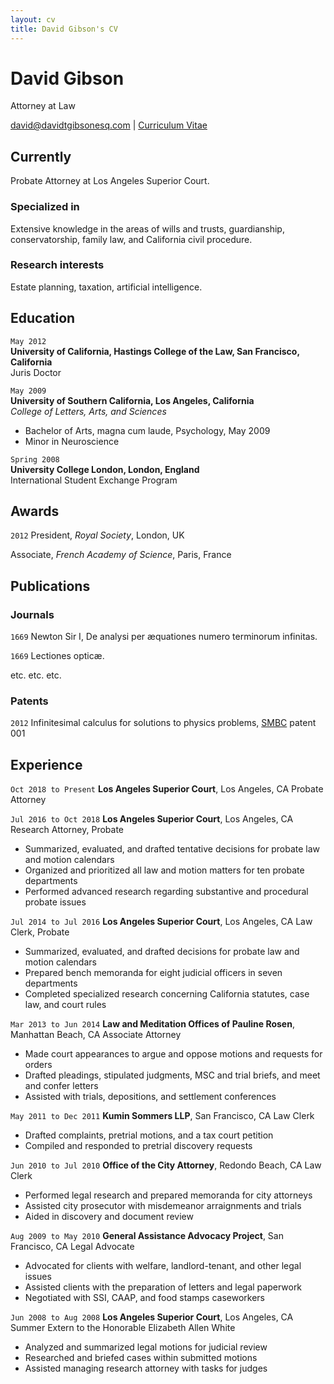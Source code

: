 ```yaml
---
layout: cv
title: David Gibson's CV
---
```


# David Gibson 
Attorney at Law 

<div id="webaddress">
<a href="david@davidtgibsonesq.com">david@davidtgibsonesq.com</a> | <a href="https://www.davidtgibsonesq.com">Curriculum Vitae</a>
</div>


## Currently

Probate Attorney at Los Angeles Superior Court.

### Specialized in

Extensive knowledge in the areas of wills and trusts, guardianship, conservatorship, family law, and California civil procedure.

### Research interests

Estate planning, taxation, artificial intelligence. 


## Education

`May 2012`  
__University of California, Hastings College of the Law, San Francisco, California__  
Juris Doctor  

`May 2009`  
__University of Southern California, Los Angeles, California__  
_College of Letters, Arts, and Sciences_  
- Bachelor of Arts, magna cum laude, Psychology, May 2009  
- Minor in Neuroscience  

`Spring 2008`  
__University College London, London, England__  
International Student Exchange Program  


## Awards

`2012`
President, *Royal Society*, London, UK

Associate, *French Academy of Science*, Paris, France



## Publications

<!-- A list is also available [online](http://scholar.google.co.uk/citations?user=LTOTl0YAAAAJ) -->

### Journals

`1669`
Newton Sir I, De analysi per æquationes numero terminorum infinitas. 

`1669`
Lectiones opticæ.

etc. etc. etc.

### Patents

`2012`
Infinitesimal calculus for solutions to physics problems, [SMBC](http://www.techdirt.com/articles/20121011/09312820678/if-patents-had-been-around-time-newton.shtml) patent 001


## Experience

`Oct 2018 to Present` 
__Los Angeles Superior Court__, Los Angeles, CA 
Probate Attorney 

`Jul 2016 to Oct 2018` 
__Los Angeles Superior Court__, Los Angeles, CA 
Research Attorney, Probate 
- Summarized, evaluated, and drafted tentative decisions for probate law and motion calendars 
- Organized and prioritized all law and motion matters for ten probate departments 
- Performed advanced research regarding substantive and procedural probate issues 

`Jul 2014 to Jul 2016` 
__Los Angeles Superior Court__, Los Angeles, CA 
Law Clerk, Probate 
-	Summarized, evaluated, and drafted decisions for probate law and motion calendars 
-	Prepared bench memoranda for eight judicial officers in seven departments 
-	Completed specialized research concerning California statutes, case law, and court rules 

`Mar 2013 to Jun 2014` 
__Law and Meditation Offices of Pauline Rosen__, Manhattan Beach, CA 
Associate Attorney 
-	Made court appearances to argue and oppose motions and requests for orders 
-	Drafted pleadings, stipulated judgments, MSC and trial briefs, and meet and confer letters 
-	Assisted with trials, depositions, and settlement conferences 

`May 2011 to Dec 2011` 
__Kumin Sommers LLP__, San Francisco, CA 
Law Clerk 
-	Drafted complaints, pretrial motions, and a tax court petition 
-	Compiled and responded to pretrial discovery requests 

`Jun 2010 to Jul 2010` 
__Office of the City Attorney__, Redondo Beach, CA 
Law Clerk 
-	Performed legal research and prepared memoranda for city attorneys 
- Assisted city prosecutor with misdemeanor arraignments and trials 
- Aided in discovery and document review 

`Aug 2009 to May 2010` 
__General Assistance Advocacy Project__, San Francisco, CA 
Legal Advocate 
-	Advocated for clients with welfare, landlord-tenant, and other legal issues 
- Assisted clients with the preparation of letters and legal paperwork 
- Negotiated with SSI, CAAP, and food stamps caseworkers 

`Jun 2008 to Aug 2008` 
__Los Angeles Superior Court__, Los Angeles, CA 
Summer Extern to the Honorable Elizabeth Allen White 
-	Analyzed and summarized legal motions for judicial review 
- Researched and briefed cases within submitted motions 
- Assisted managing research attorney with tasks for judges 


<!-- ### Footer

Last updated: July 2022 -->


